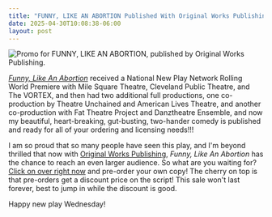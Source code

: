 ```yaml
---
title: "FUNNY, LIKE AN ABORTION Published With Original Works Publishing"
date: 2025-04-30T10:08:38-06:00
layout: post
---
```


![Promo for *FUNNY, LIKE AN ABORTION*, published by Original Works Publishing.](/images/Funny-Like-carousel.jpg)  

[*Funny, Like An Abortion*](https://www.originalworksonline.com/funnylikeanabortion) received a National New Play Network Rolling World Premiere with Mile Square Theatre, Cleveland Public Theatre, and The VORTEX, and then had two additional full productions, one co-production by Theatre Unchained and American Lives Theatre, and another co-production with Fat Theatre Project and Danztheatre Ensemble, and now my beautiful, heart-breaking, gut-busting, two-hander comedy is published and ready for all of your ordering and licensing needs!!!

I am so proud that so many people have seen this play, and I'm beyond thrilled that now with [Original Works Publishing](https://www.originalworksonline.com/), *Funny, Like An Abortion* has the chance to reach an even larger audience. So what are you waiting for? [Click on over right now](https://www.originalworksonline.com/funnylikeanabortion) and pre-order your own copy! The cherry on top is that pre-orders get a discount price on the script! This sale won't last forever, best to jump in while the discount is good.

Happy new play Wednesday!
